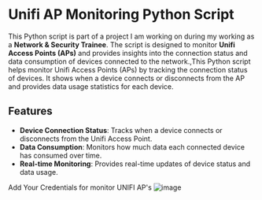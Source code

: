 # Unifi AP Monitoring Python Script

This Python script is part of a project I am working on during my working as a **Network & Security Trainee**. The script is designed to monitor **Unifi Access Points (APs)** and provides insights into the connection status and data consumption of devices connected to the network.,This Python script helps monitor Unifi Access Points (APs) by tracking the connection status of devices. It shows when a device connects or disconnects from the AP and provides data usage statistics for each device.

## Features

- **Device Connection Status**: Tracks when a device connects or disconnects from the Unifi Access Point.
- **Data Consumption**: Monitors how much data each connected device has consumed over time.
- **Real-time Monitoring**: Provides real-time updates of device status and data usage.

Add Your Credentials for monitor UNIFI AP's 
![image](https://github.com/user-attachments/assets/ea26e358-451d-4f6e-9d44-e27907a22fbb)


